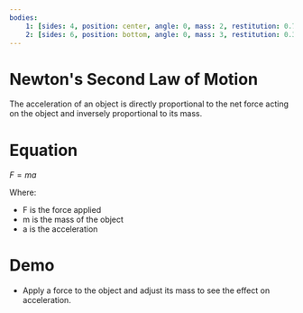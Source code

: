 ```yaml
---
bodies:
    1: [sides: 4, position: center, angle: 0, mass: 2, restitution: 0.7]
    2: [sides: 6, position: bottom, angle: 0, mass: 3, restitution: 0.3]
---
```


# Newton's Second Law of Motion

The acceleration of an object is directly proportional to the net force acting on the object and inversely proportional to its mass.

# Equation
$F = ma$

Where:
- F is the force applied
- m is the mass of the object
- a is the acceleration

# Demo
- Apply a force to the object and adjust its mass to see the effect on acceleration.

